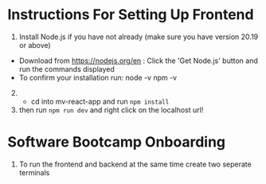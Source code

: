 # Instructions For Setting Up Frontend

1. Install Node.js if you have not already (make sure you have version 20.19 or above)
- Download from https://nodejs.org/en : Click the 'Get Node.js' button and run the commands displayed 
- To confirm your installation run:
    node -v
    npm -v
2. - cd into mv-react-app and run ```npm install```
3. then run ```npm run dev``` and right click on the localhost url!

# Software Bootcamp Onboarding

1. To run the frontend and backend at the same time create two seperate terminals 